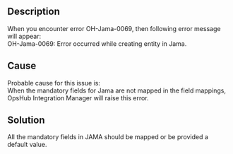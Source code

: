 ## Description

When you encounter error OH-Jama-0069, then following error message will appear:  
OH-Jama-0069: Error occurred while creating entity in Jama.

## Cause

Probable cause for this issue is:  
When the mandatory fields for Jama are not mapped in the field mappings, OpsHub Integration Manager will raise this error.

## Solution

All the mandatory fields in JAMA should be mapped or be provided a default value.
